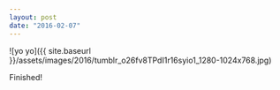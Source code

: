 ```yaml
---
layout: post
date: "2016-02-07"
---
```


![yo yo]({{ site.baseurl }}/assets/images/2016/tumblr_o26fv8TPdI1r16syio1_1280-1024x768.jpg)

Finished!
